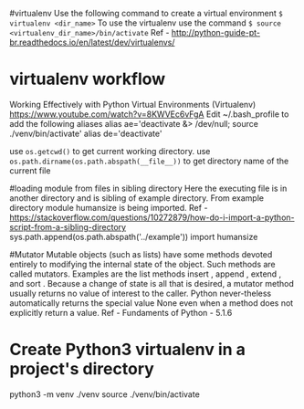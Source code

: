 #virtualenv
Use the following command to create a virtual environment ```$ virtualenv <dir_name>```
To use the virtualenv use the command ```$ source <virtualenv_dir_name>/bin/activate```
Ref -
http://python-guide-pt-br.readthedocs.io/en/latest/dev/virtualenvs/

# virtualenv workflow
Working Effectively with Python Virtual Environments (Virtualenv)
https://www.youtube.com/watch?v=8KWVEc6vFgA
Edit ~/.bash_profile to add the following aliases
alias ae='deactivate &> /dev/null; source ./venv/bin/activate'
alias de='deactivate'


use ```os.getcwd()``` to get current working directory.
use ```os.path.dirname(os.path.abspath(__file__))``` to get directory name of the current file


#loading module from files in sibling directory
Here the executing file is in another directory and is sibling of example directory. From example directory module humansize is being imported.
Ref - https://stackoverflow.com/questions/10272879/how-do-i-import-a-python-script-from-a-sibling-directory
  sys.path.append(os.path.abspath('../example'))
  import humansize

#Mutator
Mutable objects (such as lists) have some methods devoted entirely to modifying the internal state of the object.
Such methods are called mutators. Examples are the list methods insert , append , extend , and sort . Because a change of state is all that is desired, a mutator method usually returns no value of interest to the caller. Python never-theless automatically returns the special value None even when a method does not explicitly return a value.
Ref - Fundaments of Python - 5.1.6

# Create Python3 virtualenv in a project's directory
python3 -m venv ./venv
source ./venv/bin/activate
